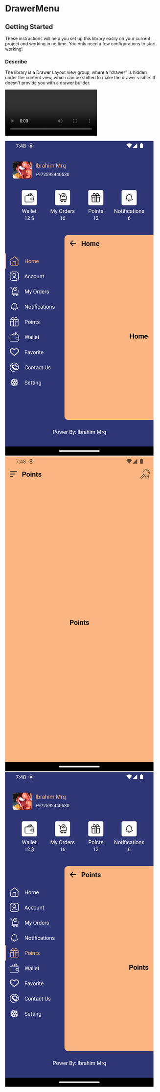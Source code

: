 # DrawerMenu
## Getting Started
These instructions will help you set up this library easily on your current project and working in no time. You only need a few configurations to start working!
<br/>

### Describe
The library is a Drawer Layout view group, where a "drawer" is hidden under the content view, which can be shifted to make the drawer visible. It doesn't provide you with a drawer builder.


![](https://github.com/ibrahim-mrq/DrawerMenu/blob/master/images/screen-20230109-073149.mp4)

![](https://github.com/ibrahim-mrq/DrawerMenu/blob/master/images/Screenshot_1673250511.png) ![](https://github.com/ibrahim-mrq/DrawerMenu/blob/master/images/Screenshot_1673250515.png) ![](https://github.com/ibrahim-mrq/DrawerMenu/blob/master/images/Screenshot_1673250519.png) 

